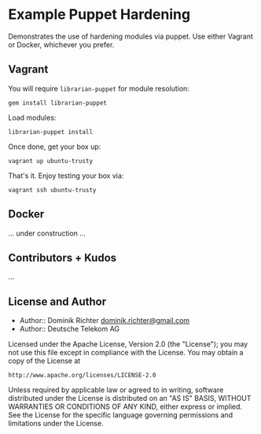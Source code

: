 # Example Puppet Hardening

Demonstrates the use of hardening modules via puppet. Use either Vagrant or Docker, whichever you prefer.


## Vagrant

You will require `librarian-puppet` for module resolution:

    gem install librarian-puppet

Load modules:

    librarian-puppet install

Once done, get your box up:

    vagrant up ubuntu-trusty

That's it. Enjoy testing your box via:

    vagrant ssh ubuntu-trusty


## Docker

... under construction ...


## Contributors + Kudos

...


## License and Author

* Author:: Dominik Richter <dominik.richter@gmail.com>
* Author:: Deutsche Telekom AG

Licensed under the Apache License, Version 2.0 (the "License");
you may not use this file except in compliance with the License.
You may obtain a copy of the License at

    http://www.apache.org/licenses/LICENSE-2.0

Unless required by applicable law or agreed to in writing, software
distributed under the License is distributed on an "AS IS" BASIS,
WITHOUT WARRANTIES OR CONDITIONS OF ANY KIND, either express or implied.
See the License for the specific language governing permissions and
limitations under the License.

